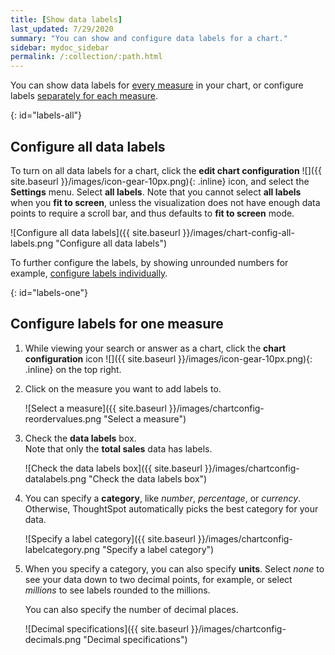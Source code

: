```yaml
---
title: [Show data labels]
last_updated: 7/29/2020
summary: "You can show and configure data labels for a chart."
sidebar: mydoc_sidebar
permalink: /:collection/:path.html
---
```

You can show data labels for [every measure](#labels-all) in your chart, or configure labels [separately for each measure](#labels-one).

{: id="labels-all"}
## Configure all data labels

To turn on all data labels for a chart, click the **edit chart configuration** ![]({{ site.baseurl }}/images/icon-gear-10px.png){: .inline} icon, and select the **Settings** menu. Select **all labels**. Note that you cannot select **all labels** when you **fit to screen**, unless the visualization does not have enough data points to require a scroll bar, and thus defaults to **fit to screen** mode.

![Configure all data labels]({{ site.baseurl }}/images/chart-config-all-labels.png "Configure all data labels")

To further configure the labels, by showing unrounded numbers for example, [configure labels individually](#labels-one).

{: id="labels-one"}
## Configure labels for one measure

1. While viewing your search or answer as a chart, click the **chart configuration** icon ![]({{ site.baseurl }}/images/icon-gear-10px.png){: .inline} on the top right.

2. Click on the measure you want to add labels to.

    ![Select a measure]({{ site.baseurl }}/images/chartconfig-reordervalues.png "Select a measure")

3. Check the **data labels** box.<br>
    Note that only the **total sales** data has labels.

    ![Check the data labels box]({{ site.baseurl }}/images/chartconfig-datalabels.png "Check the data labels box")

4. You can specify a **category**, like *number*, *percentage*, or *currency*. Otherwise, ThoughtSpot automatically picks the best category for your data.

    ![Specify a label category]({{ site.baseurl }}/images/chartconfig-labelcategory.png "Specify a label category")

5. When you specify a category, you can also specify **units**. Select *none* to see your data down to two decimal points, for example, or select *millions* to see labels rounded to the millions.

    You can also specify the number of decimal places.

    ![Decimal specifications]({{ site.baseurl }}/images/chartconfig-decimals.png "Decimal specifications")

